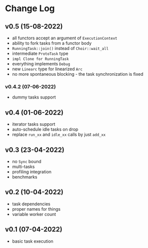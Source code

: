 # Change Log

## v0.5 (15-08-2022)
  - all functors accept an argument of `ExecutionContext`
  - ability to fork tasks from a functor body
  - `RunningTask::join()` instead of `Choir::wait_all`
  - intermediate `ProtoTask` type
  - `impl Clone for RunningTask`
  - everything implements `Debug`
  - new `Linearc` type for linearized `Arc`
  - no more spontaneous blocking - the task synchronization is fixed

### v0.4.2 (07-06-2022)
  - dummy tasks support

## v0.4 (01-06-2022)
  - iterator tasks support
  - auto-schedule idle tasks on drop
  - replace `run_xx` and `idle_xx` calls by just `add_xx`

## v0.3 (23-04-2022)
  - no `Sync` bound
  - multi-tasks
  - profiling integration
  - benchmarks

## v0.2 (10-04-2022)
  - task dependencies
  - proper names for things
  - variable worker count

## v0.1 (07-04-2022)
  - basic task execution
